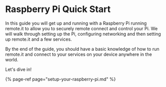 # Raspberry Pi Quick Start

In this guide you will get up and running with a Raspberry Pi running remote.it to allow you to securely remote connect and control your Pi. We will walk through setting up the Pi, configuring networking and then setting up remote.it and a few services.

By the end of the guide, you should have a basic knowledge of how to run remote.it and connect to your services on your device anywhere in the world.

Let's dive in!

{% page-ref page="setup-your-raspberry-pi.md" %}

